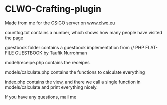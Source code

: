 # CLWO-Crafting-plugin

Made from me for the CS:GO server on www.clwo.eu

countlog.txt contains a number, which shows how many people have visited the page

guestbook folder contains a guestbook implementation from // PHP FLAT-FILE GUESTBOOK by Taufik Nurrohman

model/receipe.php contains the receipes 

models/calculate.php contains the functions to calculate everything

index.php contains the view, and there we call a single function in models/calculate and print everything nicely.


If you have any questions, mail me
